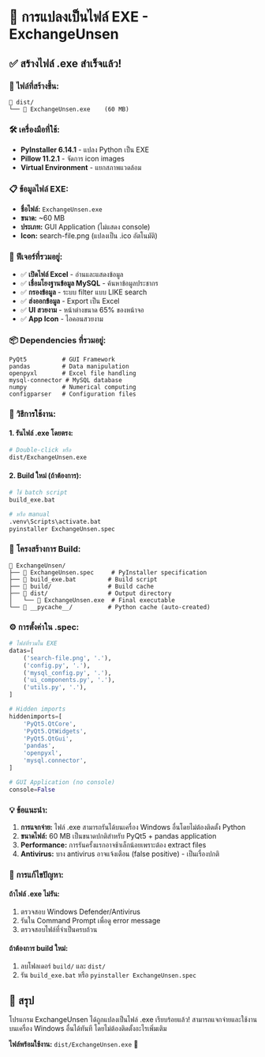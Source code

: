 # 🚀 การแปลงเป็นไฟล์ EXE - ExchangeUnsen

## ✅ สร้างไฟล์ .exe สำเร็จแล้ว!

### 📁 **ไฟล์ที่สร้างขึ้น:**

```
📂 dist/
└── 📄 ExchangeUnsen.exe    (60 MB)
```

### 🛠️ **เครื่องมือที่ใช้:**

- **PyInstaller 6.14.1** - แปลง Python เป็น EXE
- **Pillow 11.2.1** - จัดการ icon images
- **Virtual Environment** - แยกสภาพแวดล้อม

### 📋 **ข้อมูลไฟล์ EXE:**

- **ชื่อไฟล์:** `ExchangeUnsen.exe`
- **ขนาด:** ~60 MB
- **ประเภท:** GUI Application (ไม่แสดง console)
- **Icon:** search-file.png (แปลงเป็น .ico อัตโนมัติ)

### 🎯 **ฟีเจอร์ที่รวมอยู่:**

- ✅ **เปิดไฟล์ Excel** - อ่านและแสดงข้อมูล
- ✅ **เชื่อมโยงฐานข้อมูล MySQL** - ค้นหาข้อมูลประชากร
- ✅ **กรองข้อมูล** - ระบบ filter แบบ LIKE search
- ✅ **ส่งออกข้อมูล** - Export เป็น Excel
- ✅ **UI สวยงาม** - หน้าต่างขนาด 65% ของหน้าจอ
- ✅ **App Icon** - ไอคอนสวยงาม

### 📦 **Dependencies ที่รวมอยู่:**

```
PyQt5          # GUI Framework
pandas         # Data manipulation
openpyxl       # Excel file handling
mysql-connector # MySQL database
numpy          # Numerical computing
configparser   # Configuration files
```

### 🚀 **วิธีการใช้งาน:**

#### **1. รันไฟล์ .exe โดยตรง:**
```bash
# Double-click หรือ
dist/ExchangeUnsen.exe
```

#### **2. Build ใหม่ (ถ้าต้องการ):**
```bash
# ใช้ batch script
build_exe.bat

# หรือ manual
.venv\Scripts\activate.bat
pyinstaller ExchangeUnsen.spec
```

### 📂 **โครงสร้างการ Build:**

```
📂 ExchangeUnsen/
├── 📄 ExchangeUnsen.spec     # PyInstaller specification
├── 📄 build_exe.bat         # Build script
├── 📂 build/                # Build cache
├── 📂 dist/                 # Output directory
│   └── 📄 ExchangeUnsen.exe  # Final executable
└── 📂 __pycache__/          # Python cache (auto-created)
```

### ⚙️ **การตั้งค่าใน .spec:**

```python
# ไฟล์ที่รวมใน EXE
datas=[
    ('search-file.png', '.'),
    ('config.py', '.'),
    ('mysql_config.py', '.'),
    ('ui_components.py', '.'),
    ('utils.py', '.'),
]

# Hidden imports
hiddenimports=[
    'PyQt5.QtCore',
    'PyQt5.QtWidgets', 
    'PyQt5.QtGui',
    'pandas',
    'openpyxl',
    'mysql.connector',
]

# GUI Application (no console)
console=False
```

### 💡 **ข้อแนะนำ:**

1. **การแจกจ่าย:** ไฟล์ .exe สามารถรันได้บนเครื่อง Windows อื่นโดยไม่ต้องติดตั้ง Python
2. **ขนาดไฟล์:** 60 MB เป็นขนาดปกติสำหรับ PyQt5 + pandas application
3. **Performance:** การรันครั้งแรกอาจช้าเล็กน้อยเพราะต้อง extract files
4. **Antivirus:** บาง antivirus อาจแจ้งเตือน (false positive) - เป็นเรื่องปกติ

### 🔧 **การแก้ไขปัญหา:**

#### **ถ้าไฟล์ .exe ไม่รัน:**
1. ตรวจสอบ Windows Defender/Antivirus
2. รันใน Command Prompt เพื่อดู error message
3. ตรวจสอบไฟล์ที่จำเป็นครบถ้วน

#### **ถ้าต้องการ build ใหม่:**
1. ลบโฟลเดอร์ `build/` และ `dist/`
2. รัน `build_exe.bat` หรือ `pyinstaller ExchangeUnsen.spec`

## 🎉 **สรุป**

โปรแกรม ExchangeUnsen ได้ถูกแปลงเป็นไฟล์ .exe เรียบร้อยแล้ว!
สามารถแจกจ่ายและใช้งานบนเครื่อง Windows อื่นได้ทันที โดยไม่ต้องติดตั้งอะไรเพิ่มเติม

**ไฟล์พร้อมใช้งาน:** `dist/ExchangeUnsen.exe` 🚀
